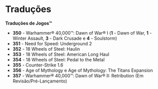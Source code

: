 # Traduções
**Traduções de Jogos™**

- **350** - Warhammer® 40,000™: Dawn of War® I (**1** - Dawn of War, **1** - Winter Assault, **3** - Dark Crusade e **4** - Soulstorm)
- **351** - Need for Speed: Underground 2
- **352** - 18 Wheels of Steel: Haulin
- **353** - 18 Wheels of Steel: American Long Haul
- **354** - 18 Wheels of Steel: Pedal to the Metal
- **355** - Counter-Strike 1.6
- **356** - Age of Mythology e Age of Mythology: The Titans Expansion
- **357** - Warhammer® 40,000™: Dawn of War® II: Retribution (Em Revisão/Pré-Lançamento)
